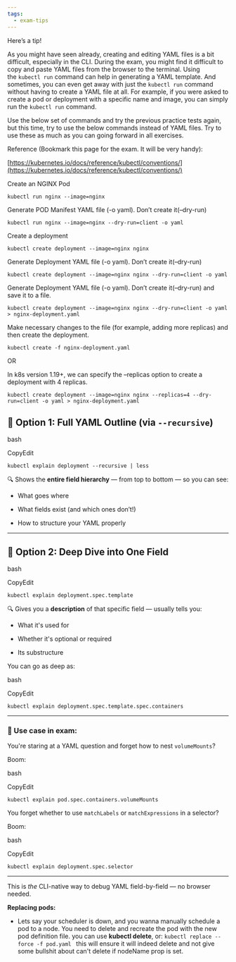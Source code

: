 ```yaml
---
tags:
  - exam-tips
---
```


Here’s a tip!

As you might have seen already, creating and editing YAML files is a bit difficult, especially in the CLI. During the exam, you might find it difficult to copy and paste YAML files from the browser to the terminal. Using the `kubectl run` command can help in generating a YAML template. And sometimes, you can even get away with just the `kubectl run` command without having to create a YAML file at all. For example, if you were asked to create a pod or deployment with a specific name and image, you can simply run the `kubectl run` command.

Use the below set of commands and try the previous practice tests again, but this time, try to use the below commands instead of YAML files. Try to use these as much as you can going forward in all exercises.

Reference (Bookmark this page for the exam. It will be very handy):

[https://kubernetes.io/docs/reference/kubectl/conventions/](https://kubernetes.io/docs/reference/kubectl/conventions/)

Create an NGINX Pod

```
kubectl run nginx --image=nginx
```

Generate POD Manifest YAML file (-o yaml). Don’t create it(–dry-run)

```
kubectl run nginx --image=nginx --dry-run=client -o yaml
```

Create a deployment

```
kubectl create deployment --image=nginx nginx
```

Generate Deployment YAML file (-o yaml). Don’t create it(–dry-run)

```
kubectl create deployment --image=nginx nginx --dry-run=client -o yaml
```

Generate Deployment YAML file (-o yaml). Don’t create it(–dry-run) and save it to a file.

```
kubectl create deployment --image=nginx nginx --dry-run=client -o yaml > nginx-deployment.yaml
```

Make necessary changes to the file (for example, adding more replicas) and then create the deployment.

```
kubectl create -f nginx-deployment.yaml
```

OR

In k8s version 1.19+, we can specify the –replicas option to create a deployment with 4 replicas.

```
kubectl create deployment --image=nginx nginx --replicas=4 --dry-run=client -o yaml > nginx-deployment.yaml
```


## 🧭 Option 1: Full YAML Outline (via `--recursive`)

bash

CopyEdit

`kubectl explain deployment --recursive | less`

🔍 Shows the **entire field hierarchy** — from top to bottom — so you can see:

- What goes where
    
- What fields exist (and which ones don’t!)
    
- How to structure your YAML properly
    

---

## 🧠 Option 2: Deep Dive into One Field

bash

CopyEdit

`kubectl explain deployment.spec.template`

🔍 Gives you a **description** of that specific field — usually tells you:

- What it's used for
    
- Whether it's optional or required
    
- Its substructure
    

You can go as deep as:

bash

CopyEdit

`kubectl explain deployment.spec.template.spec.containers`

---

### 🎯 Use case in exam:

You're staring at a YAML question and forget how to nest `volumeMounts`?

Boom:

bash

CopyEdit

`kubectl explain pod.spec.containers.volumeMounts`

You forget whether to use `matchLabels` or `matchExpressions` in a selector?

Boom:

bash

CopyEdit

`kubectl explain deployment.spec.selector`

---

This is _the_ CLI-native way to debug YAML field-by-field — no browser needed.



**Replacing pods:**
- Lets say your scheduler is down, and you wanna manually schedule a pod to a node. You need to delete and recreate the pod with the new pod definition file. you can use **kubectl delete**, or:
	`kubectl replace --force -f pod.yaml `
	this will ensure it will indeed delete and not give some bullshit about can't delete if nodeName prop is set.